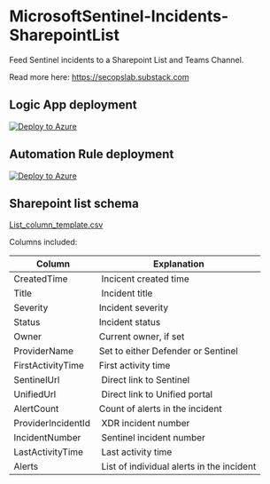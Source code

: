 # MicrosoftSentinel-Incidents-SharepointList

Feed Sentinel incidents to a Sharepoint List and Teams Channel.

Read more here: https://secopslab.substack.com

## Logic App deployment

[![Deploy to Azure](https://aka.ms/deploytoazurebutton)](https://portal.azure.com/#create/Microsoft.Template/uri/https%3A%2F%2Fraw.githubusercontent.com%2Fmikoiv%2FMicrosoftSentinel-Incidents-SharepointList%2Fmain%2Fazuredeploy.json)

## Automation Rule deployment

[![Deploy to Azure](https://aka.ms/deploytoazurebutton)](https://portal.azure.com/#create/Microsoft.Template/uri/https%3A%2F%2Fraw.githubusercontent.com%2Fmikoiv%2FMicrosoftSentinel-Incidents-SharepointList%2Fmain%2FSentinel_automation_rules.json)

## Sharepoint list schema

[List_column_template.csv](https://github.com/mikoiv/MicrosoftSentinel-Incidents-SharepointList/blob/main/List_column_template.csv)

Columns included: 

| Column | Explanation |
| --- | --- |
| CreatedTime | Incicent created time |
| Title | Incident title |
| Severity | Incident severity |
| Status | Incident status |
| Owner | Current owner, if set |
| ProviderName | Set to either Defender or Sentinel |
| FirstActivityTime | First activity time |
| SentinelUrl | Direct link to Sentinel | 
| UnifiedUrl | Direct link to Unified portal |
| AlertCount | Count of alerts in the incident | 
| ProviderIncidentId | XDR incident number | 
| IncidentNumber | Sentinel incident number | 
| LastActivityTime | Last activity time |
| Alerts | List of individual alerts in the incident | 
